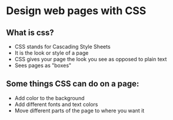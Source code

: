 # Design web pages with CSS

## What is css?
* CSS stands for Cascading Style Sheets
* It is the look or style of a page
* CSS gives your page the look you see as opposed to plain text
* Sees pages as "boxes"

## Some things CSS can do on a page:
* Add color to the background
* Add different fonts and text colors
* Move different parts of the page to where you want it

